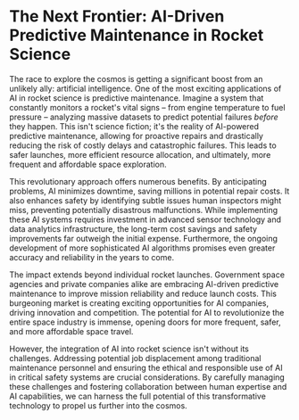 # The Next Frontier: AI-Driven Predictive Maintenance in Rocket Science

The race to explore the cosmos is getting a significant boost from an unlikely ally: artificial intelligence.  One of the most exciting applications of AI in rocket science is predictive maintenance.  Imagine a system that constantly monitors a rocket's vital signs – from engine temperature to fuel pressure – analyzing massive datasets to predict potential failures *before* they happen. This isn't science fiction; it's the reality of AI-powered predictive maintenance, allowing for proactive repairs and drastically reducing the risk of costly delays and catastrophic failures.  This leads to safer launches, more efficient resource allocation, and ultimately, more frequent and affordable space exploration.


This revolutionary approach offers numerous benefits. By anticipating problems, AI minimizes downtime, saving millions in potential repair costs. It also enhances safety by identifying subtle issues human inspectors might miss, preventing potentially disastrous malfunctions.  While implementing these AI systems requires investment in advanced sensor technology and data analytics infrastructure, the long-term cost savings and safety improvements far outweigh the initial expense.  Furthermore, the ongoing development of more sophisticated AI algorithms promises even greater accuracy and reliability in the years to come.


The impact extends beyond individual rocket launches.  Government space agencies and private companies alike are embracing AI-driven predictive maintenance to improve mission reliability and reduce launch costs.  This burgeoning market is creating exciting opportunities for AI companies, driving innovation and competition.  The potential for AI to revolutionize the entire space industry is immense, opening doors for more frequent, safer, and more affordable space travel.


However, the integration of AI into rocket science isn't without its challenges.  Addressing potential job displacement among traditional maintenance personnel and ensuring the ethical and responsible use of AI in critical safety systems are crucial considerations.  By carefully managing these challenges and fostering collaboration between human expertise and AI capabilities, we can harness the full potential of this transformative technology to propel us further into the cosmos.